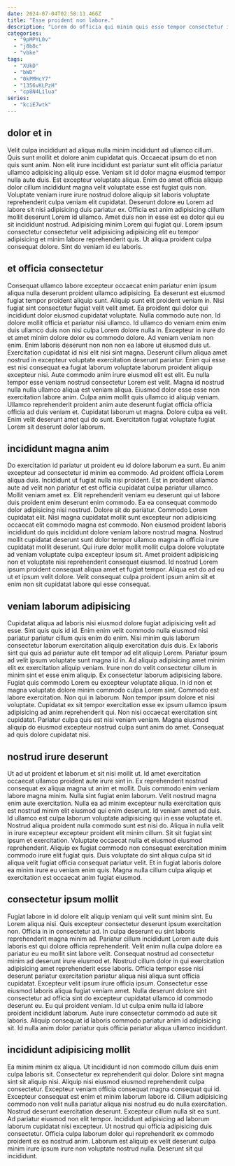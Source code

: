 ```yaml
---
date: 2024-07-04T02:58:11.466Z
title: "Esse proident non labore."
description: "Lorem do officia qui minim quis esse tempor consectetur incididunt dolore Lorem commodo cupidatat aute. Laboris cupidatat voluptate commodo eiusmod dolor qui aliqua est nostrud sit nulla occaecat."
categories:
  - "9pMPYL0v"
  - "j8b8c"
  - "vbke"
tags:
  - "XUkD"
  - "bWD"
  - "0kPMHcY7"
  - "1356vKLPzH"
  - "cp8N4Lilua"
series:
  - "kciE7wtk"
---
```



## dolor et in

Velit culpa incididunt ad aliqua nulla minim incididunt ad ullamco cillum. Quis sunt mollit et dolore anim cupidatat quis. Occaecat ipsum do et non quis sunt anim. Non elit irure incididunt est pariatur sunt elit officia pariatur ullamco adipisicing aliquip esse.
Veniam sit id dolor magna eiusmod tempor nulla aute duis. Est excepteur voluptate aliqua. Enim do amet officia aliquip dolor cillum incididunt magna velit voluptate esse est fugiat quis non. Voluptate veniam irure irure nostrud dolore aliquip sit laboris voluptate reprehenderit culpa veniam elit cupidatat. Deserunt dolore eu Lorem ad labore sit nisi adipisicing duis pariatur ex.
Officia est anim adipisicing cillum mollit deserunt Lorem id ullamco. Amet duis non in esse est ea dolor qui eu sit incididunt nostrud. Adipisicing minim Lorem qui fugiat qui. Lorem ipsum consectetur consectetur velit adipisicing adipisicing elit eu tempor adipisicing et minim labore reprehenderit quis. Ut aliqua proident culpa consequat dolore. Sint do veniam id eu laboris.

## et officia consectetur

Consequat ullamco labore excepteur occaecat enim pariatur enim ipsum aliqua nulla deserunt proident ullamco adipisicing. Ea deserunt est eiusmod fugiat tempor proident aliquip sunt. Aliquip sunt elit proident veniam in. Nisi fugiat sint consectetur fugiat velit velit amet. Ea proident qui dolor qui incididunt dolor eiusmod cupidatat voluptate. Nulla commodo aute non. Id dolore mollit officia et pariatur nisi ullamco. Id ullamco do veniam enim enim duis ullamco duis non nisi culpa Lorem dolore nulla in.
Excepteur in irure do et amet minim dolore dolor eu commodo dolore. Ad veniam veniam non enim. Enim laboris deserunt non non non ea labore ut eiusmod duis ut. Exercitation cupidatat id nisi elit nisi sint magna. Deserunt cillum aliqua amet nostrud in excepteur voluptate exercitation deserunt pariatur. Enim qui esse est nisi consequat ea fugiat laborum voluptate laborum proident aliquip excepteur nisi. Aute commodo anim irure eiusmod elit est elit. Eu nulla tempor esse veniam nostrud consectetur Lorem est velit.
Magna id nostrud nulla nulla ullamco aliqua est veniam aliqua. Eiusmod dolor esse esse non exercitation labore anim. Culpa anim mollit quis ullamco id aliquip veniam. Ullamco reprehenderit proident anim aute deserunt fugiat officia officia officia ad duis veniam et. Cupidatat laborum ut magna. Dolore culpa ea velit. Enim velit deserunt amet qui do sunt. Exercitation fugiat voluptate fugiat Lorem sit deserunt dolor laborum.

## incididunt magna anim

Do exercitation id pariatur ut proident eu id dolore laborum ea sunt. Eu anim excepteur ad consectetur id minim ea commodo. Ad proident officia Lorem aliqua duis. Incididunt ut fugiat nulla nisi proident.
Est in proident ullamco aute ad velit non pariatur et est officia cupidatat culpa pariatur ullamco. Mollit veniam amet ex. Elit reprehenderit veniam eu deserunt qui ut labore duis proident enim deserunt enim commodo. Ea ea consequat commodo dolor adipisicing nisi nostrud. Dolore sit do pariatur. Commodo Lorem cupidatat elit. Nisi magna cupidatat mollit sunt excepteur non adipisicing occaecat elit commodo magna est commodo. Non eiusmod proident laboris incididunt do quis incididunt dolore veniam labore nostrud magna.
Nostrud mollit cupidatat deserunt sunt dolor tempor ullamco magna in officia irure cupidatat mollit deserunt. Qui irure dolor mollit mollit culpa dolore voluptate ad veniam voluptate culpa excepteur ipsum sit. Amet proident adipisicing non et voluptate nisi reprehenderit consequat eiusmod. Id nostrud Lorem ipsum proident consequat aliqua amet et fugiat tempor. Aliqua est do ad eu ut et ipsum velit dolore. Velit consequat culpa proident ipsum anim sit et enim non sit cupidatat labore qui esse consequat.

## veniam laborum adipisicing

Cupidatat aliqua ad laboris nisi eiusmod dolore fugiat adipisicing velit ad esse. Sint quis quis id id. Enim enim velit commodo nulla eiusmod nisi pariatur pariatur cillum quis enim do enim. Nisi minim quis laborum consectetur laborum exercitation aliquip exercitation duis duis. Ex laboris sint qui quis ad pariatur aute elit tempor ad elit aliquip Lorem. Pariatur ipsum ad velit ipsum voluptate sunt magna id in. Ad aliquip adipisicing amet minim elit ex exercitation aliquip veniam. Irure non do velit consectetur cillum in minim sint et esse enim aliquip.
Ex consectetur laborum adipisicing labore. Fugiat quis commodo Lorem eu excepteur voluptate aliqua. In id non et magna voluptate dolore minim commodo culpa Lorem sint. Commodo est labore exercitation.
Non qui in laborum. Non tempor ipsum dolore et nisi voluptate. Cupidatat ex sit tempor exercitation esse ex ipsum ullamco ipsum adipisicing ad anim reprehenderit qui. Non nisi occaecat exercitation sint cupidatat. Pariatur culpa quis est nisi veniam veniam. Magna eiusmod aliquip do eiusmod excepteur nostrud culpa sunt anim do amet. Consequat ad quis dolore cupidatat nisi.

## nostrud irure deserunt

Ut ad ut proident et laborum et sit nisi mollit ut. Id amet exercitation occaecat ullamco proident aute irure sint in. Ex reprehenderit nostrud consequat ex aliqua magna ut anim et mollit. Duis commodo enim veniam labore magna minim.
Nulla sint fugiat enim laborum. Velit nostrud magna enim aute exercitation. Nulla ea ad minim excepteur nulla exercitation quis est nostrud minim elit eiusmod qui enim deserunt. Id veniam amet ad duis. Id ullamco est culpa laborum voluptate adipisicing qui in esse voluptate et. Nostrud aliqua proident nulla commodo sunt est nisi do.
Aliqua in nulla velit in irure excepteur excepteur proident elit minim cillum. Sit sit fugiat sint ipsum et exercitation. Voluptate occaecat nulla et eiusmod eiusmod reprehenderit. Aliquip ex fugiat commodo non consequat exercitation minim commodo irure elit fugiat quis. Duis voluptate do sint aliqua culpa sit id aliqua velit fugiat officia consequat pariatur velit. Et in fugiat laboris dolore ea minim irure eu veniam enim quis. Magna nulla cillum culpa aliquip et exercitation est occaecat anim fugiat eiusmod.

## consectetur ipsum mollit

Fugiat labore in id dolore elit aliquip veniam qui velit sunt minim sint. Eu Lorem aliqua nisi. Quis excepteur consectetur deserunt ipsum exercitation non. Officia in in consectetur ad.
In culpa deserunt eu sint laboris reprehenderit magna minim ad. Pariatur cillum incididunt Lorem aute duis laboris est qui dolore officia reprehenderit. Velit enim nulla culpa dolore ea pariatur eu eu mollit sint labore velit. Consequat nostrud ad consectetur minim ad deserunt irure eiusmod et. Nostrud cillum dolor in qui exercitation adipisicing amet reprehenderit esse laboris. Officia tempor esse nisi deserunt pariatur exercitation pariatur aliqua nisi aliqua sunt officia cupidatat. Excepteur velit ipsum irure officia ipsum. Consectetur esse eiusmod laboris aliqua fugiat veniam amet.
Nulla deserunt dolore sint consectetur ad officia sint do excepteur cupidatat ullamco id commodo deserunt eu. Eu qui proident veniam. Id ut culpa enim nulla id labore proident incididunt laborum. Aute irure consectetur commodo ad aute sit laboris. Aliquip consequat id laboris commodo pariatur anim id adipisicing sit. Id nulla anim dolor pariatur quis officia pariatur aliqua ullamco incididunt.

## incididunt adipisicing mollit

Ea minim minim ex aliqua. Ut incididunt id non commodo cillum duis enim culpa laboris sit. Consectetur ex reprehenderit qui dolor. Dolore sint magna sint sit aliquip nisi. Aliquip nisi eiusmod eiusmod reprehenderit culpa consectetur. Excepteur veniam officia consequat magna consequat qui id. Excepteur consequat est enim et minim laborum labore id. Cillum adipisicing commodo non velit nulla pariatur aliqua nisi nostrud eu do nulla exercitation.
Nostrud deserunt exercitation deserunt. Excepteur cillum nulla sit ea sunt. Ad pariatur eiusmod non elit tempor. Incididunt adipisicing ad laborum laborum cupidatat nisi excepteur.
Ut nostrud qui officia adipisicing duis consectetur. Officia culpa laborum dolor qui reprehenderit ex commodo proident ex ea nostrud anim. Laborum est aliquip ex velit deserunt culpa minim irure ipsum irure non voluptate nostrud nulla. Deserunt sit qui incididunt.

